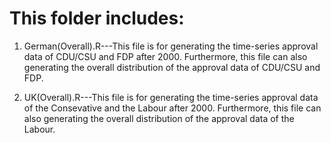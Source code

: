 # This folder includes:

1. German(Overall).R---This file is for generating the time-series approval data of CDU/CSU and FDP after 2000. Furthermore, this file can also generating the overall distribution of the approval data of CDU/CSU and FDP.

2. UK(Overall).R---This file is for generating the time-series approval data of the Consevative and the Labour after 2000. Furthermore, this file can also generating the overall distribution of the approval data of the Labour.
